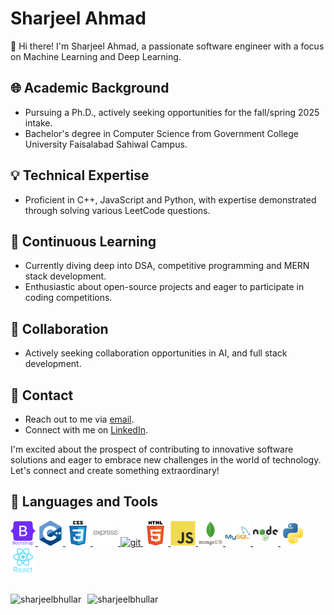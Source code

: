 # Sharjeel Ahmad
👋 Hi there! I'm Sharjeel Ahmad, a passionate software engineer with a focus on Machine Learning and Deep Learning.

## 🌐 Academic Background

- Pursuing a Ph.D., actively seeking opportunities for the fall/spring 2025 intake.
- Bachelor's degree in Computer Science from Government College University Faisalabad Sahiwal Campus.

## 💡 Technical Expertise

- Proficient in C++, JavaScript and Python, with expertise demonstrated through solving various LeetCode questions.

## 🚀 Continuous Learning

- Currently diving deep into DSA, competitive programming and MERN stack development.
- Enthusiastic about open-source projects and eager to participate in coding competitions.

## 🤝 Collaboration

- Actively seeking collaboration opportunities in AI, and full stack development.

## 📧 Contact

- Reach out to me via [email](mailto:sharjeelbhullar@gmail.com).
- Connect with me on [LinkedIn](https://www.linkedin.com/in/sharjeelbhullar).

I'm excited about the prospect of contributing to innovative software solutions and eager to embrace new challenges in the world of technology. Let's connect and create something extraordinary!

## 📧 Languages and Tools
<p align="left"> <a href="https://getbootstrap.com" target="_blank" rel="noreferrer"> <img src="https://raw.githubusercontent.com/devicons/devicon/master/icons/bootstrap/bootstrap-plain-wordmark.svg" alt="bootstrap" width="40" height="40"/> </a> <a href="https://www.w3schools.com/cpp/" target="_blank" rel="noreferrer"> <img src="https://raw.githubusercontent.com/devicons/devicon/master/icons/cplusplus/cplusplus-original.svg" alt="cplusplus" width="40" height="40"/> </a> <a href="https://www.w3schools.com/css/" target="_blank" rel="noreferrer"> <img src="https://raw.githubusercontent.com/devicons/devicon/master/icons/css3/css3-original-wordmark.svg" alt="css3" width="40" height="40"/> </a> <a href="https://expressjs.com" target="_blank" rel="noreferrer"> <img src="https://raw.githubusercontent.com/devicons/devicon/master/icons/express/express-original-wordmark.svg" alt="express" width="40" height="40"/> </a> <a href="https://git-scm.com/" target="_blank" rel="noreferrer"> <img src="https://www.vectorlogo.zone/logos/git-scm/git-scm-icon.svg" alt="git" width="40" height="40"/> </a> <a href="https://www.w3.org/html/" target="_blank" rel="noreferrer"> <img src="https://raw.githubusercontent.com/devicons/devicon/master/icons/html5/html5-original-wordmark.svg" alt="html5" width="40" height="40"/> </a> <a href="https://developer.mozilla.org/en-US/docs/Web/JavaScript" target="_blank" rel="noreferrer"> <img src="https://raw.githubusercontent.com/devicons/devicon/master/icons/javascript/javascript-original.svg" alt="javascript" width="40" height="40"/> </a> <a href="https://www.mongodb.com/" target="_blank" rel="noreferrer"> <img src="https://raw.githubusercontent.com/devicons/devicon/master/icons/mongodb/mongodb-original-wordmark.svg" alt="mongodb" width="40" height="40"/> </a> <a href="https://www.mysql.com/" target="_blank" rel="noreferrer"> <img src="https://raw.githubusercontent.com/devicons/devicon/master/icons/mysql/mysql-original-wordmark.svg" alt="mysql" width="40" height="40"/> </a> <a href="https://nodejs.org" target="_blank" rel="noreferrer"> <img src="https://raw.githubusercontent.com/devicons/devicon/master/icons/nodejs/nodejs-original-wordmark.svg" alt="nodejs" width="40" height="40"/> </a> <a href="https://www.python.org" target="_blank" rel="noreferrer"> <img src="https://raw.githubusercontent.com/devicons/devicon/master/icons/python/python-original.svg" alt="python" width="40" height="40"/> </a> <a href="https://reactjs.org/" target="_blank" rel="noreferrer"> <img src="https://raw.githubusercontent.com/devicons/devicon/master/icons/react/react-original-wordmark.svg" alt="react" width="40" height="40"/> </a> </p>
<br>

<div style="display: flex; align-items: center;">
  <img src="https://github-readme-stats.vercel.app/api?username=sharjeelbhullar&show_icons=true&locale=en" alt="sharjeelbhullar" style="margin-right: 10px;" />
  <img src="https://github-readme-streak-stats.herokuapp.com/?user=sharjeelbhullar&" alt="sharjeelbhullar" />
</div>



